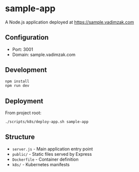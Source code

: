 # sample-app

A Node.js application deployed at https://sample.vadimzak.com

## Configuration

- Port: 3001
- Domain: sample.vadimzak.com

## Development

```bash
npm install
npm run dev
```

## Deployment

From project root:
```bash
./scripts/k8s/deploy-app.sh sample-app
```

## Structure

- `server.js` - Main application entry point
- `public/` - Static files served by Express
- `Dockerfile` - Container definition
- `k8s/` - Kubernetes manifests